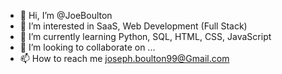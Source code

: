 - 👋 Hi, I’m @JoeBoulton
- 👀 I’m interested in SaaS, Web Development (Full Stack)
- 🌱 I’m currently learning Python, SQL, HTML, CSS, JavaScript
- 💞️ I’m looking to collaborate on ...
- 📫 How to reach me joseph.boulton99@Gmail.com

<!---
JoeBoulton/JoeBoulton is a ✨ special ✨ repository because its `README.md` (this file) appears on your GitHub profile.
You can click the Preview link to take a look at your changes.
--->
